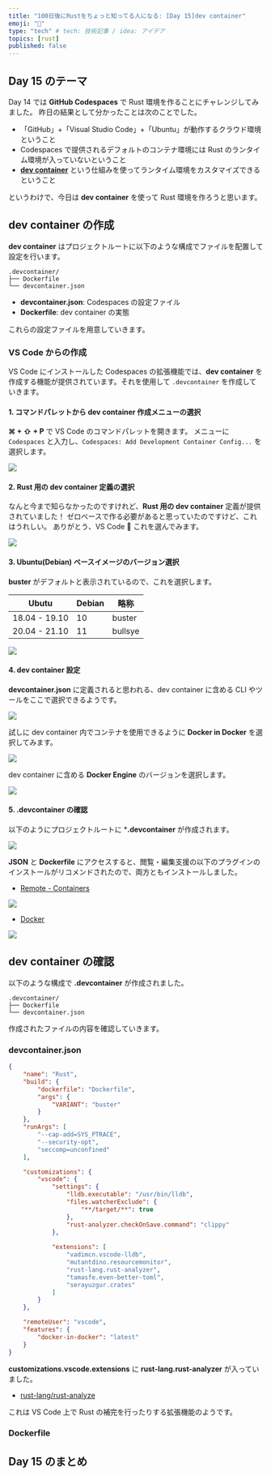 ```yaml
---
title: "100日後にRustをちょっと知ってる人になる: [Day 15]dev container"
emoji: "🦀"
type: "tech" # tech: 技術記事 / idea: アイデア
topics: [rust]
published: false
---
```

## Day 15 のテーマ

Day 14 では **GitHub Codespaces** で Rust 環境を作ることにチャレンジしてみました。
昨日の結果として分かったことは次のことでした。

- 「GitHub」+「Visual Studio Code」+「Ubuntu」が動作するクラウド環境ということ
- Codespaces で提供されるデフォルトのコンテナ環境には Rust のランタイム環境が入っていないということ
- **[dev container](https://docs.github.com/en/codespaces/setting-up-your-project-for-codespaces/introduction-to-dev-containers)** という仕組みを使ってランタイム環境をカスタマイズできるということ

というわけで、今日は **dev container** を使って Rust 環境を作ろうと思います。

## dev container の作成

**dev container** はプロジェクトルートに以下のような構成でファイルを配置して設定を行います。

```shell
.devcontainer/
├── Dockerfile
└── devcontainer.json
```

- **devcontainer.json**: Codespaces の設定ファイル
- **Dockerfile**: dev container の実態

これらの設定ファイルを用意していきます。

### VS Code からの作成

VS Code にインストールした Codespaces の拡張機能では、**dev container** を作成する機能が提供されています。それを使用して `.devcontainer` を作成していきます。

#### 1. コマンドパレットから dev container 作成メニューの選択

**⌘ + ⇧ + P** で VS Code のコマンドパレットを開きます。
メニューに `Codespaces` と入力し、`Codespaces: Add Development Container Config...` を選択します。

![](https://storage.googleapis.com/zenn-user-upload/1380768154dc-20220906.png)

#### 2. Rust 用の dev container 定義の選択

なんと今まで知らなかったのですけれど、**Rust 用の dev container** 定義が提供されていました！
ゼロベースで作る必要があると思っていたのですけど、これはうれしい。
ありがとう、VS Code 🙏
これを選んでみます。

![](https://storage.googleapis.com/zenn-user-upload/58bb19cdabba-20220906.png)

#### 3. Ubuntu(Debian) ベースイメージのバージョン選択

**buster** がデフォルトと表示されているので、これを選択します。

|Ubutu|Debian|略称|
|-----|------|---|
|18.04 - 19.10|10|buster|
|20.04 - 21.10|11|bullsye|

![](https://storage.googleapis.com/zenn-user-upload/b4e6fd4d3034-20220906.png)

#### 4. dev container 設定

**devcontainer.json** に定義されると思われる、dev container に含める CLI やツールをここで選択できるようです。

![](https://storage.googleapis.com/zenn-user-upload/4b5a41763c2e-20220906.png)

試しに dev container 内でコンテナを使用できるように **Docker in Docker** を選択してみます。

![](https://storage.googleapis.com/zenn-user-upload/ac2adb57cf1e-20220906.png)

dev container に含める **Docker Engine** のバージョンを選択します。

![](https://storage.googleapis.com/zenn-user-upload/da5209acd16e-20220906.png)

#### 5. .devcontainer の確認

以下のようにプロジェクトルートに ***.devcontainer** が作成されます。

![](https://storage.googleapis.com/zenn-user-upload/69d2ad717164-20220906.png)

**JSON** と **Dockerfile** にアクセスすると、閲覧・編集支援の以下のプラグインのインストールがリコメンドされたので、両方ともインストールしました。

- [Remote - Containers](https://marketplace.visualstudio.com/items?itemName=ms-vscode-remote.remote-containers)

![](https://storage.googleapis.com/zenn-user-upload/de12d42af444-20220906.png)

- [Docker](https://marketplace.visualstudio.com/items?itemName=ms-azuretools.vscode-docker)

![](https://storage.googleapis.com/zenn-user-upload/7899d5de9cc5-20220906.png)

## dev container の確認

以下のような構成で **.devcontainer** が作成されました。

```shell
.devcontainer/
├── Dockerfile
└── devcontainer.json
```

作成されたファイルの内容を確認していきます。

### devcontainer.json

```json
{
	"name": "Rust",
	"build": {
		"dockerfile": "Dockerfile",
		"args": {
			"VARIANT": "buster"
		}
	},
	"runArgs": [
		"--cap-add=SYS_PTRACE",
		"--security-opt",
		"seccomp=unconfined"
	],

	"customizations": {
		"vscode": {
			"settings": { 
				"lldb.executable": "/usr/bin/lldb",
				"files.watcherExclude": {
					"**/target/**": true
				},
				"rust-analyzer.checkOnSave.command": "clippy"
			},
			
			"extensions": [
				"vadimcn.vscode-lldb",
				"mutantdino.resourcemonitor",
				"rust-lang.rust-analyzer",
				"tamasfe.even-better-toml",
				"serayuzgur.crates"
			]
		}
	},

	"remoteUser": "vscode",
	"features": {
		"docker-in-docker": "latest"
	}
}

```

**customizations.vscode.extensions** に **rust-lang.rust-analyzer** が入っていました。

- [rust-lang/rust-analyze](https://github.com/rust-lang/rust-analyzer)

これは VS Code 上で Rust の補完を行ったりする拡張機能のようです。

### Dockerfile

## Day 15 のまとめ
